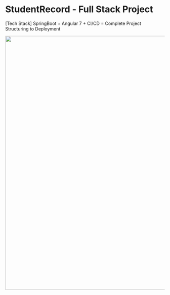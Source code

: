 # StudentRecord - Full Stack Project

[Tech Stack]
SpringBoot + Angular 7 + CI/CD = Complete Project Structuring to Deployment


<p align="center">
<img width="800px"  src="https://github.com/Only1Ryu/StudentRecord/blob/master/img.png">
</p>
